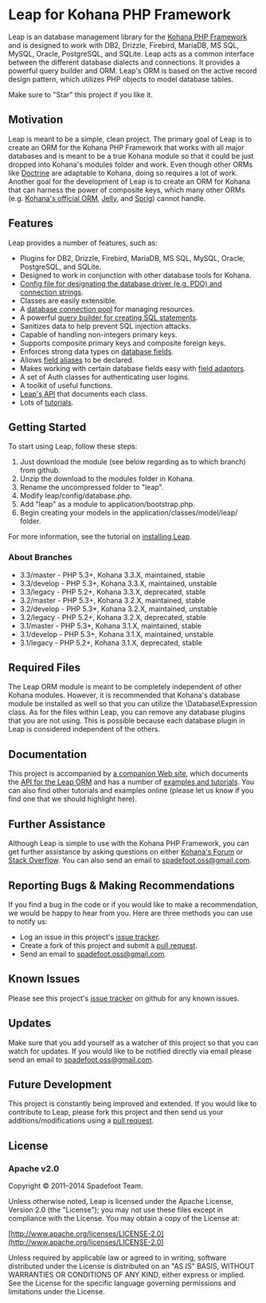 # Leap for Kohana PHP Framework

Leap is an database management library for the [Kohana PHP Framework](http://kohanaframework.org) and is designed to work with DB2,
Drizzle, Firebird, MariaDB, MS SQL, MySQL, Oracle, PostgreSQL, and SQLite.  Leap acts as a common interface between the different
database dialects and connections.  It provides a powerful query builder and ORM.  Leap's ORM is based on the active record design
pattern, which utilizes PHP objects to model database tables.

Make sure to "Star" this project if you like it.

## Motivation

Leap is meant to be a simple, clean project.  The primary goal of Leap is to create an ORM for the Kohana PHP Framework that works
with all major databases and is meant to be a true Kohana module so that it could be just dropped into Kohana's modules folder and
work.  Even though other ORMs like [Doctrine](http://www.doctrine-project.org/projects/orm) are adaptable to Kohana, doing so
requires a lot of work.  Another goal for the development of Leap is to create an ORM for Kohana that can harness the power of
composite keys, which many other ORMs (e.g. [Kohana's official ORM](https://github.com/kohana/orm), [Jelly](https://github.com/creatoro/jelly),
and [Sprig](https://github.com/sittercity/sprig/)) cannot handle.

## Features

Leap provides a number of features, such as:

* Plugins for DB2, Drizzle, Firebird, MariaDB, MS SQL, MySQL, Oracle, PostgreSQL, and SQLite.
* Designed to work in conjunction with other database tools for Kohana.
* [Config file for designating the database driver (e.g. PDO) and connection strings](http://orm.spadefootcode.com/tutorials/setting-up-a-database-connection/).
* Classes are easily extensible.
* A [database connection pool](http://orm.spadefootcode.com/tutorials/establishing-a-database-connection/) for managing resources.
* A powerful [query builder for creating SQL statements](http://orm.spadefootcode.com/tutorials/building-sql-statements/).
* Sanitizes data to help prevent SQL injection attacks.
* Capable of handling non-integers primary keys.
* Supports composite primary keys and composite foreign keys.
* Enforces strong data types on [database fields](http://orm.spadefootcode.com/tutorials/mapping-a-model/#fields).
* Allows [field aliases](http://orm.spadefootcode.com/tutorials/mapping-a-model/#aliases) to be declared.
* Makes working with certain database fields easy with [field adaptors](http://orm.spadefootcode.com/tutorials/mapping-a-model/#adaptors).
* A set of Auth classes for authenticating user logins.
* A toolkit of useful functions.
* [Leap's API](http://orm.spadefootcode.com/api/annotated.html) that documents each class.
* Lots of [tutorials](http://orm.spadefootcode.com/tutorials/index/).

## Getting Started

To start using Leap, follow these steps:

1. Just download the module (see below regarding as to which branch) from github.
2. Unzip the download to the modules folder in Kohana.
3. Rename the uncompressed folder to "leap".
4. Modify leap/config/database.php.
5. Add "leap" as a module to application/bootstrap.php.
6. Begin creating your models in the application/classes/model/leap/ folder.

For more information, see the tutorial on [installing Leap](http://orm.spadefootcode.com/tutorials/installing-leap/).

### About Branches

* 3.3/master  - PHP 5.3+, Kohana 3.3.X, maintained, stable
* 3.3/develop - PHP 5.3+, Kohana 3.3.X, maintained, unstable
* 3.3/legacy  - PHP 5.2+, Kohana 3.3.X, deprecated, stable
* 3.2/master  - PHP 5.3+, Kohana 3.2.X, maintained, stable
* 3.2/develop - PHP 5.3+, Kohana 3.2.X, maintained, unstable
* 3.2/legacy  - PHP 5.2+, Kohana 3.2.X, deprecated, stable
* 3.1/master  - PHP 5.3+, Kohana 3.1.X, maintained, stable
* 3.1/develop - PHP 5.3+, Kohana 3.1.X, maintained, unstable
* 3.1/legacy  - PHP 5.2+, Kohana 3.1.X, deprecated, stable

## Required Files

The Leap ORM module is meant to be completely independent of other Kohana modules.  However, it is recommended that Kohana's database module be
installed as well so that you can utilize the \Database\Expression class.  As for the files within Leap, you can remove any database plugins that
you are not using.  This is possible because each database plugin in Leap is considered independent of the others.

## Documentation

This project is accompanied by [a companion Web site](http://orm.spadefootcode.com), which documents the [API for the Leap ORM](http://orm.spadefootcode.com/api/annotated.html)
and has a number of [examples and tutorials](http://orm.spadefootcode.com/tutorials/index/). You can also find other tutorials and examples
online (please let us know if you find one that we should highlight here).

## Further Assistance

Although Leap is simple to use with the Kohana PHP Framework, you can get further assistance by asking questions on either [Kohana's Forum](http://forum.kohanaframework.org/)
or [Stack Overflow](http://stackoverlow.com). You can also send an email to spadefoot.oss@gmail.com.

## Reporting Bugs & Making Recommendations

If you find a bug in the code or if you would like to make a recommendation, we would be happy to hear from you.  Here are three methods
you can use to notify us:

* Log an issue in this project's [issue tracker](https://github.com/spadefoot/kohana-orm-leap/issues?sort=comments&direction=desc&state=open).
* Create a fork of this project and submit a [pull request](http://help.github.com/send-pull-requests/).
* Send an email to spadefoot.oss@gmail.com.

## Known Issues

Please see this project's [issue tracker](https://github.com/spadefoot/kohana-orm-leap/issues?sort=comments&direction=desc&state=open) on github for any known issues.

## Updates

Make sure that you add yourself as a watcher of this project so that you can watch for updates.  If you would like to be notified directly
via email please send an email to spadefoot.oss@gmail.com.

## Future Development

This project is constantly being improved and extended. If you would like to contribute to Leap, please fork this project and then send
us your additions/modifications using a [pull request](http://help.github.com/send-pull-requests/).

## License

### Apache v2.0

Copyright © 2011–2014 Spadefoot Team.

Unless otherwise noted, Leap is licensed under the Apache License, Version 2.0 (the "License"); you may not use these files except in
compliance with the License. You may obtain a copy of the License at:

[http://www.apache.org/licenses/LICENSE-2.0](http://www.apache.org/licenses/LICENSE-2.0)

Unless required by applicable law or agreed to in writing, software distributed under the License is distributed on an "AS IS" BASIS,
WITHOUT WARRANTIES OR CONDITIONS OF ANY KIND, either express or implied. See the License for the specific language governing permissions
and limitations under the License.
